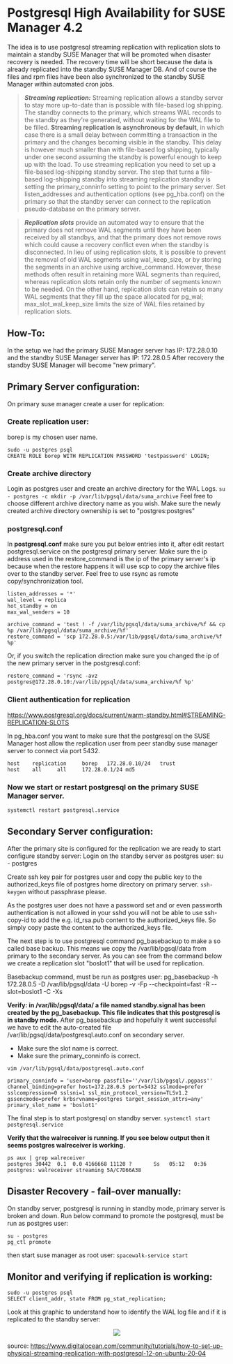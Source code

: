 # Postgresql High Availability for SUSE Manager 4.2
The idea is to use postgresql streaming replication with replication slots to maintain a standby SUSE Manager that will be promoted when disaster recovery is needed. The recovery time will be short because the data is already replicated into the standby SUSE Manager DB. And of course the files and rpm files have been also synchronized to the standby SUSE Manager within automated cron jobs. 

> __*Streaming replication:*__ Streaming replication allows a standby server to stay more up-to-date than is possible with file-based log shipping. The standby connects to the primary, which streams WAL records to the standby as they're generated, without waiting for the WAL file to be filled. __Streaming replication is asynchronous by default__, in which case there is a small delay between committing a transaction in the primary and the changes becoming visible in the standby. This delay is however much smaller than with file-based log shipping, typically under one second assuming the standby is powerful enough to keep up with the load.
To use streaming replication you need to set up a file-based log-shipping standby server. The step that turns a file-based log-shipping standby into streaming replication standby is setting the primary_conninfo setting to point to the primary server. Set listen_addresses and authentication options (see pg_hba.conf) on the primary so that the standby server can connect to the replication pseudo-database on the primary server.

> __*Replication slots*__ provide an automated way to ensure that the primary does not remove WAL segments until they have been received by all standbys, and that the primary does not remove rows which could cause a recovery conflict even when the standby is disconnected.
In lieu of using replication slots, it is possible to prevent the removal of old WAL segments using wal_keep_size, or by storing the segments in an archive using archive_command. However, these methods often result in retaining more WAL segments than required, whereas replication slots retain only the number of segments known to be needed. On the other hand, replication slots can retain so many WAL segments that they fill up the space allocated for pg_wal; max_slot_wal_keep_size limits the size of WAL files retained by replication slots.

## How-To:
In the setup we had the primary SUSE Manager server has IP: 172.28.0.10 and the standby SUSE Manager server has IP: 172.28.0.5
After recovery the standby SUSE Manager will become "new primary".

## Primary Server configuration:
On primary suse manager create a user for replication:
### Create replication user:
borep is my chosen user name.

```
sudo -u postgres psql
CREATE ROLE borep WITH REPLICATION PASSWORD 'testpassword' LOGIN;
```

### Create archive directory
Login as postgres user and create an archive directory for the WAL Logs.
```su - postgres -c mkdir -p /var/lib/pgsql/data/suma_archive```
Feel free to choose different archive directory name as you wish.
Make sure the newly created archive directory ownership is set to "postgres:postgres"

### postgresql.conf
In __postgresql.conf__ make sure you put below entries into it, after edit restart postgresql.service on the postgresql primary server.
Make sure the ip address used in the restore_command is the ip of the primary server's ip because when the restore happens it will use scp to copy the archive files over to the standby server.
Feel free to use rsync as remote copy/synchronization tool.
```
listen_addresses = '*'
wal_level = replica
hot_standby = on
max_wal_senders = 10

archive_command = 'test ! -f /var/lib/pgsql/data/suma_archive/%f && cp %p /var/lib/pgsql/data/suma_archive/%f'
restore_command = 'scp 172.28.0.5:/var/lib/pgsql/data/suma_archive/%f %p'
```

Or, if you switch the replication direction make sure you changed the ip of the new primary server in the postgresql.conf:
```
restore_command = 'rsync -avz postgres@172.28.0.10:/var/lib/pgsql/data/suma_archive/%f %p'
```

### Client authentication for replication
https://www.postgresql.org/docs/current/warm-standby.html#STREAMING-REPLICATION-SLOTS

In pg_hba.conf you want to make sure that the postgresql on the SUSE Manager host allow the replication user from peer standby suse manager server to connect via port 5432.
```
host    replication     borep   172.28.0.10/24   trust
host    all     all     172.28.0.1/24 md5
```

### Now we start or restart postgresql on the primary SUSE Manager server.
```systemctl restart postgresql.service```

## Secondary Server configuration:
After the primary site is configured for the replication we are ready to start configure standby server:
Login on the standby server as postgres user:
su - postgres

Create ssh key pair for postgres user and copy the public key to the authorized_keys file of postgres home directory on primary server.
```ssh-keygen``` without passphrase please.

As the postgres user does not have a password set and or even passworth authentication is not allowed in your sshd you will not be able to use ssh-copy-id to add the e.g. id_rsa.pub content to the authorized_keys file.
So simply copy paste the content to the authorized_keys file.

The next step is to use postgresql command pg_basebackup to make a so called base backup. This means we copy the /var/lib/pgsql/data from primary to the secondary server.
As you can see from the command below we create a replication slot "boslot1" that will be used for replication.

Basebackup command, must be run as postgres user:
pg_basebackup -h 172.28.0.5 -D /var/lib/pgsql/data -U borep -v -Fp --checkpoint=fast -R --slot=boslot1 -C -Xs

__Verify: in /var/lib/pgsql/data/ a file named standby.signal has been created by the pg_basebackup. This file indicates that this postgresql is in standby mode.__
After pg_basebackup and hopefully it went successful we have to edit the auto-created file /var/lib/pgsql/data/postgresql.auto.conf on secondary server.
* Make sure the slot name is correct. 
* Make sure the primary_conninfo is correct.

```vim /var/lib/pgsql/data/postgresql.auto.conf```
```
primary_conninfo = 'user=borep passfile=''/var/lib/pgsql/.pgpass'' channel_binding=prefer host=172.28.0.5 port=5432 sslmode=prefer sslcompression=0 sslsni=1 ssl_min_protocol_version=TLSv1.2 gssencmode=prefer krbsrvname=postgres target_session_attrs=any'
primary_slot_name = 'boslot1'

```
The final step is to start postgresql on standby server.
```systemctl start postgresql.service```

__Verify that the walreceiver is running. If you see below output then it seems postgres walreceiver is working.__
```
ps aux | grep walreceiver
postgres 30442  0.1  0.0 4166668 11120 ?       Ss   05:12   0:36 postgres: walreceiver streaming 5A/C7D66A38
```

## Disaster Recovery - fail-over manually:
On standby server, postgresql is running in standby mode, primary server is broken and down.
Run below command to promote the postgresql, must be run as postgres user:

```
su - postgres
pg_ctl promote
```

then start suse manager as root user:
```spacewalk-service start```


## Monitor and verifying if replication is working:
```
sudo -u postgres psql
SELECT client_addr, state FROM pg_stat_replication;
```
Look at this graphic to understand how to identify the WAL log file and if it is replicated to the standby server:
<p align="center">
<img src="verify-wal-lsn.svg">
</p>

source: https://www.digitalocean.com/community/tutorials/how-to-set-up-physical-streaming-replication-with-postgresql-12-on-ubuntu-20-04
